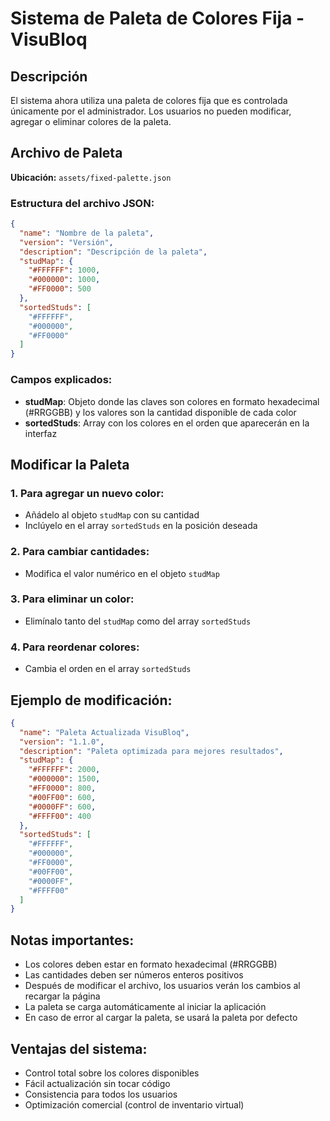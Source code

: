 # Sistema de Paleta de Colores Fija - VisuBloq

## Descripción
El sistema ahora utiliza una paleta de colores fija que es controlada únicamente por el administrador. Los usuarios no pueden modificar, agregar o eliminar colores de la paleta.

## Archivo de Paleta
**Ubicación:** `assets/fixed-palette.json`

### Estructura del archivo JSON:
```json
{
  "name": "Nombre de la paleta",
  "version": "Versión",
  "description": "Descripción de la paleta",
  "studMap": {
    "#FFFFFF": 1000,
    "#000000": 1000,
    "#FF0000": 500
  },
  "sortedStuds": [
    "#FFFFFF",
    "#000000", 
    "#FF0000"
  ]
}
```

### Campos explicados:
- **studMap**: Objeto donde las claves son colores en formato hexadecimal (#RRGGBB) y los valores son la cantidad disponible de cada color
- **sortedStuds**: Array con los colores en el orden que aparecerán en la interfaz

## Modificar la Paleta

### 1. Para agregar un nuevo color:
- Añádelo al objeto `studMap` con su cantidad
- Inclúyelo en el array `sortedStuds` en la posición deseada

### 2. Para cambiar cantidades:
- Modifica el valor numérico en el objeto `studMap`

### 3. Para eliminar un color:
- Elimínalo tanto del `studMap` como del array `sortedStuds`

### 4. Para reordenar colores:
- Cambia el orden en el array `sortedStuds`

## Ejemplo de modificación:
```json
{
  "name": "Paleta Actualizada VisuBloq",
  "version": "1.1.0", 
  "description": "Paleta optimizada para mejores resultados",
  "studMap": {
    "#FFFFFF": 2000,
    "#000000": 1500,
    "#FF0000": 800,
    "#00FF00": 600,
    "#0000FF": 600,
    "#FFFF00": 400
  },
  "sortedStuds": [
    "#FFFFFF",
    "#000000",
    "#FF0000",
    "#00FF00",
    "#0000FF", 
    "#FFFF00"
  ]
}
```

## Notas importantes:
- Los colores deben estar en formato hexadecimal (#RRGGBB)
- Las cantidades deben ser números enteros positivos
- Después de modificar el archivo, los usuarios verán los cambios al recargar la página
- La paleta se carga automáticamente al iniciar la aplicación
- En caso de error al cargar la paleta, se usará la paleta por defecto

## Ventajas del sistema:
- Control total sobre los colores disponibles
- Fácil actualización sin tocar código
- Consistencia para todos los usuarios
- Optimización comercial (control de inventario virtual)
